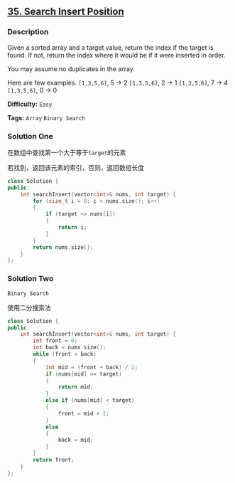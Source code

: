 ## [35. Search Insert Position](https://leetcode.com/problems/search-insert-position/#/description)

### Description

Given a sorted array and a target value, return the index if the target is found. If not, return the index where it would be if it were inserted in order.

You may assume no duplicates in the array.

Here are few examples.
`[1,3,5,6]`, 5 → 2
`[1,3,5,6]`, 2 → 1
`[1,3,5,6]`, 7 → 4
`[1,3,5,6]`, 0 → 0

**Difficulty:** `Easy`

**Tags:** `Array` `Binary Search`

### Solution One

在数组中查找第一个大于等于`target`的元素

若找到，返回该元素的索引，否则，返回数组长度

```c++
class Solution {
public:
    int searchInsert(vector<int>& nums, int target) {
        for (size_t i = 0; i < nums.size(); i++)
        {
            if (target <= nums[i])
            {
                return i;
            }
        }
        return nums.size();
    }
};
```

### Solution Two

`Binary Search`

使用二分搜索法

```c++
class Solution {
public:
    int searchInsert(vector<int>& nums, int target) {
        int front = 0;
        int back = nums.size();
        while (front < back)
        {
            int mid = (front + back) / 2;
            if (nums[mid] == target)
            {
                return mid;
            }
            else if (nums[mid] < target)
            {
                front = mid + 1;
            }
            else
            {
                back = mid;
            }
        }
        return front;
    }
};
```
